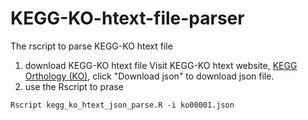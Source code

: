 # KEGG-KO-htext-file-parser
The rscript to parse KEGG-KO htext file
1. download KEGG-KO htext file 
Visit KEGG-KO htext website, [KEGG Orthology (KO)](https://www.kegg.jp/kegg-bin/get_htext?htext=ko00001), click "Download json" to download json file.
2. use the Rscript to prase
```
Rscript kegg_ko_htext_json_parse.R -i ko00001.json
```
